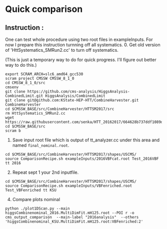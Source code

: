 # Quick comparison

## Instruction :
One can test whole procedure using two root files in exampleInputs.
For now I prepare this instruction turnning off all systematics.
0. Get old version of 'HttSystematics_SMRun2.cc' to turn off systematics. 

(This is just a temporary way to do for quick progress. I'll figure out better way to do this.)

```
export SCRAM_ARCH=slc6_amd64_gcc530
scram project CMSSW CMSSW_8_1_0
cd CMSSW_8_1_0/src
cmsenv
git clone https://github.com/cms-analysis/HiggsAnalysis-CombinedLimit.git HiggsAnalysis/CombinedLimit
git clone git@github.com:KState-HEP-HTT/CombineHarvester.git CombineHarvester
cd $CMSSW_BASE/src/CombineHarvester/HTTSM2017/src
rm HttSystematics_SMRun2.cc
wget https://raw.githubusercontent.com/senka/HTT_20162017/664628b737ddf1089d5d6a6ef70dbc364bb8eb5b/HTTSM2017/src/HttSystematics_SMRun2.cc
cd $CMSSW_BASE/src
scram b
```

1. Save input root file which is output of tt_analyzer.cc under this area and named ```final_nominal.root```.

```
cd $CMSSW_BASE/src/CombineHarvester/HTTSM2017/shapes/USCMS/
source ComparisonRecipe.sh exampleInputs/2016VBFcat.root Test_2016VBF tt 2016
```

2. Repeat sept 1 your 2nd inputfile. 

```
cd $CMSSW_BASE/src/CombineHarvester/HTTSM2017/shapes/USCMS/
source ComparisonRecipe.sh exampleInputs/VBFenriched.root Test_VBFenriched tt KSU
```

4. Compare plots nominal

```
python ./plot1DScan.py --main higgsCombinenominal_2016.MultiDimFit.mH125.root --POI r -o cms_output_comparison  --main-label "2016analysis"  --others 'higgsCombinenominal_KSU.MultiDimFit.mH125.root:VBFenriched:2'
```
